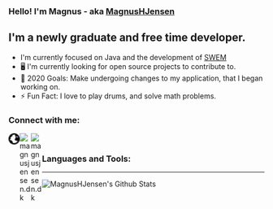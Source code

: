 ### Hello! I'm Magnus - aka [MagnusHJensen][website]

## I'm a newly graduate and free time developer.
- I'm currently focused on Java and the development of [SWEM]
- 🖥️ I'm currently looking for open source projects to contribute to.
- 🥅 2020 Goals: Make undergoing changes to my application, that I began working on.
- ⚡ Fun Fact: I love to play drums, and solve math problems.

### Connect with me:

[<img align="left" alt="magnusjensen.dk" width="22px" src="https://raw.githubusercontent.com/iconic/open-iconic/master/svg/globe.svg" />][website]
[<img align="left" alt="magnusjensen.dk" width="22px" src="https://cdn.jsdelivr.net/npm/simple-icons@v3/icons/twitter.svg" />][twitter]
[<img align="left" alt="magnusjensen.dk" width="22px" src="https://cdn.jsdelivr.net/npm/simple-icons@v3/icons/linkedin.svg" />][linkedin]

<br />

### Languages and Tools:


---
<img align="left" alt="MagnusHJensen's Github Stats" src="https://github-readme-stats.vercel.app/api?username=MagnusHJensen&show_icons=true&hide_border=true&count_private=true">



[website]: https://magnusjensen.dk
[twitter]: https://twitter.com/TheMagnusJensen
[linkedin]: https://www.linkedin.com/in/magnus-jensen-a92588151/
[SWEM]: https://discord.gg/X5vqhtX
